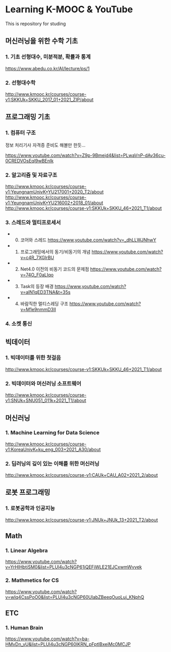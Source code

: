 # Learning K-MOOC & YouTube
This is repository for studing

## 머신러닝을 위한 수학 기초
### 1. 기초 선형대수, 미분적분, 확률과 통계
https://www.abedu.co.kr/AI/lecture/ps/1
### 2. 선형대수학
http://www.kmooc.kr/courses/course-v1:SKKUk+SKKU_2017_01+2021_ZIP/about

## 프로그래밍 기초

### 1. 컴퓨터 구조
정보 처리기사 자격증 준비도 해볼만 한듯...

https://www.youtube.com/watch?v=Z9p-9Bmejd4&list=PLwaVnP-dAv36cu-0CREDVOsEql9wBEnlk
### 2. 알고리즘 및 자료구조
http://www.kmooc.kr/courses/course-v1:YeungnamUnivK+YU217001+2020_T2/about
http://www.kmooc.kr/courses/course-v1:YeungnamUnivK+YU216002+2018_01/about
http://www.kmooc.kr/courses/course-v1:SKKUk+SKKU_46+2021_T1/about
### 3. 스레드와 멀티프로세서
- 0. 코어와 스레드
https://www.youtube.com/watch?v=_dhLLWJNhwY
- 1. 프로그래밍에서의 동기/비동기의 개념
https://www.youtube.com/watch?v=c4R_7XGlrBU
- 2. Net4.0 이전의 비동기 코드의 문제점
https://www.youtube.com/watch?v=74O_F0aLIqo
- 3. Task의 등장 배경
https://www.youtube.com/watch?v=alN1qED3TNA&t=35s
- 4. 바람직한 멀티스레딩 구조
https://www.youtube.com/watch?v=M1e9nmmD3II

### 4. 소켓 통신

## 빅데이터

### 1. 빅데이터를 위한 첫걸음
http://www.kmooc.kr/courses/course-v1:SKKUk+SKKU_46+2021_T1/about
### 2. 빅데이터와 머신러닝 소프트웨어
http://www.kmooc.kr/courses/course-v1:SNUk+SNU051_011k+2021_T1/about

## 머신러닝

### 1. Machine Learning for Data Science
http://www.kmooc.kr/courses/course-v1:KoreaUnivK+ku_eng_003+2021_A30/about

### 2. 딥러닝의 깊이 있는 이해를 위한 머신러닝
http://www.kmooc.kr/courses/course-v1:CAUk+CAU_A02+2021_2/about

## 로봇 프로그래밍

### 1. 로봇공학과 인공지능
http://www.kmooc.kr/courses/course-v1:JNUk+JNUk_13+2021_T2/about

## Math
### 1. Linear Algebra
https://www.youtube.com/watch?v=YrHlHbtiSM0&list=PLUl4u3cNGP61iQEFiWLE21EJCxwmWvvek

### 2. Mathmetics for CS
https://www.youtube.com/watch?v=wIq4CssPoO0&list=PLUl4u3cNGP60UlabZBeeqOuoLuj_KNphQ

## ETC
### 1. Human Brain
https://www.youtube.com/watch?v=ba-HMvDn_vU&list=PLUl4u3cNGP60IKRN_pFptIBxeiMc0MCJP
